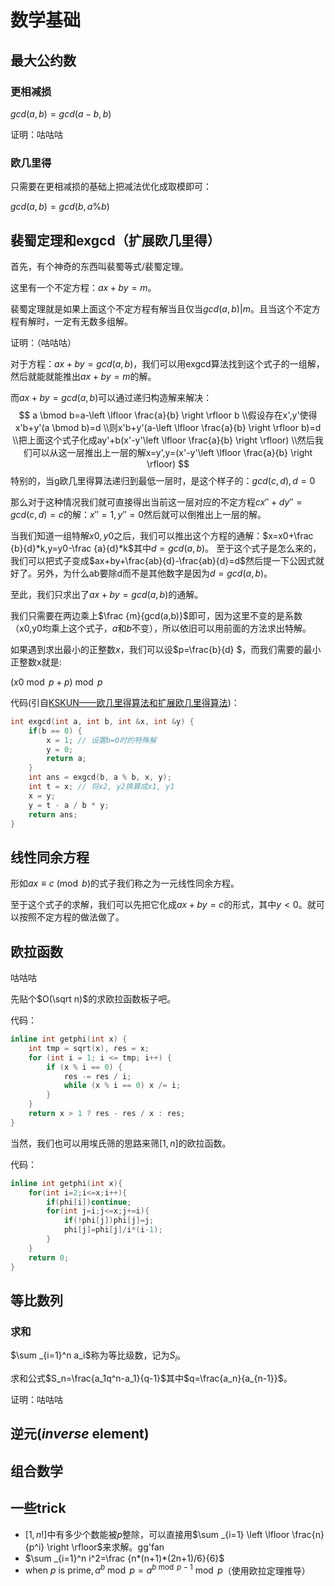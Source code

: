 # 数学基础

## 最大公约数

### 更相减损

$gcd(a,b)=gcd(a-b,b)$

证明：咕咕咕

### 欧几里得

只需要在更相减损的基础上把减法优化成取模即可：

$gcd(a,b)=gcd(b,a\%b)$

## 裴蜀定理和exgcd（扩展欧几里得）

首先，有个神奇的东西叫裴蜀等式/裴蜀定理。

这里有一个不定方程：$ax+by=m$。

裴蜀定理就是如果上面这个不定方程有解当且仅当$gcd(a,b)|m$。且当这个不定方程有解时，一定有无数多组解。

证明：（咕咕咕）

对于方程：$ax+by=gcd(a,b)$，我们可以用exgcd算法找到这个式子的一组解，然后就能就能推出$ax+by=m$的解。

而$ax+by=gcd(a,b)$可以通过递归构造解来解决：
$$
a  \bmod b=a-\left \lfloor \frac{a}{b} \right \rfloor b
\\假设存在x',y'使得x'b+y'(a \bmod b)=d
\\则x'b+y'(a-\left \lfloor \frac{a}{b} \right \rfloor b)=d
\\把上面这个式子化成ay'+b(x'-y'\left \lfloor \frac{a}{b} \right \rfloor)
\\然后我们可以从这一层推出上一层的解x=y',y=(x'-y'\left \lfloor \frac{a}{b} \right \rfloor)
$$
特别的，当g欧几里得算法递归到最低一层时，是这个样子的：$gcd(c,d),d=0$

那么对于这种情况我们就可直接得出当前这一层对应的不定方程$cx''+dy''=gcd(c,d)=c$的解：$x''=1,y''=0$然后就可以倒推出上一层的解。

当我们知道一组特解$x0,y0$之后，我们可以推出这个方程的通解：$x=x0+\frac {b}{d}*k,y=y0-\frac {a}{d}*k$其中$d=gcd(a,b)$。 至于这个式子是怎么来的，我们可以把式子变成$ax+by+\frac{ab}{d}-\frac{ab}{d}=d$然后提一下公因式就好了。另外，为什么ab要除d而不是其他数字是因为$d=gcd(a,b)$。

至此，我们只求出了$ax+by=gcd(a,b)$的通解。

我们只需要在两边乘上$\frac {m}{gcd(a,b)}$即可，因为这里不变的是系数（x0,y0均乘上这个式子，$a$和$b$不变），所以依旧可以用前面的方法求出特解。

如果遇到求出最小的正整数$x$，我们可以设$p=\frac{b}{d} $，而我们需要的最小正整数x就是:

$(x0\bmod p+p)\bmod p$

代码(引自[KSKUN——欧几里得算法和扩展欧几里得算法](<https://ksmeow.moe/euclid/>))：

```cpp
int exgcd(int a, int b, int &x, int &y) {
    if(b == 0) {
        x = 1; // 设置b=0时的特殊解 
        y = 0;
        return a;
    }
    int ans = exgcd(b, a % b, x, y);
    int t = x; // 将x2, y2换算成x1, y1
    x = y;
    y = t - a / b * y;
    return ans;
}
```

## 线性同余方程

形如$ax \equiv c\pmod b$的式子我们称之为一元线性同余方程。

至于这个式子的求解，我们可以先把它化成$ax+by=c$的形式，其中$y<0$。就可以按照不定方程的做法做了。



## 欧拉函数

咕咕咕

先贴个$O(\sqrt n)$的求欧拉函数板子吧。

代码：

```cpp
inline int getphi(int x) {
    int tmp = sqrt(x), res = x;
    for (int i = 1; i <= tmp; i++) {
        if (x % i == 0) {
            res -= res / i;
            while (x % i == 0) x /= i;
		}
	}
    return x > 1 ? res - res / x : res;
}
```

当然，我们也可以用埃氏筛的思路来筛$[1,n]$的欧拉函数。

代码：

```cpp
inline int getphi(int x){
    for(int i=2;i<=x;i++){
      	if(phi[i])continue;
        for(int j=i;j<=x;j+=i){
            if(!phi[j])phi[j]=j;
            phi[j]=phi[j]/i*(i-1);
        }
    }
    return 0;
}
```



## 等比数列

### 求和

$\sum _{i=1}^n a_i$称为等比级数，记为$S_i$。

求和公式$S_n=\frac{a_1q^n-a_1}{q-1}$其中$q=\frac{a_n}{a_{n-1}}$。

证明：咕咕咕

## 逆元(*inverse* element)

## 组合数学

## 一些trick

- $[1,n!]$中有多少个数能被$p$整除，可以直接用$\sum _{i=1} \left \lfloor \frac{n}{p^i} \right \rfloor$来求解。gg'fan
- $\sum _{i=1}^n i^2=\frac {n*(n+1)*(2n+1)/6}{6}$
- $\text{when } p \text{ is prime},a^b \bmod p=a^{b \bmod p-1}\bmod p$（使用欧拉定理推导）

